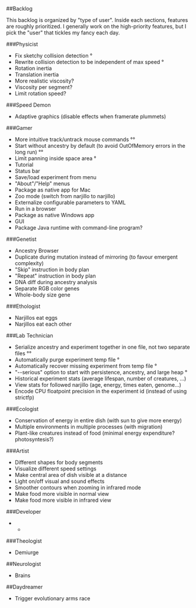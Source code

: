 ##Backlog

This backlog is organized by "type of user". Inside each sections, features are roughly prioritized.
I generally work on the high-priority features, but I pick the "user" that tickles my fancy each day.

###Physicist

* Fix sketchy collision detection °
* Rewrite collision detection to be independent of max speed °
* Rotation inertia
* Translation inertia
* More realistic viscosity?
* Viscosity per segment?
* Limit rotation speed?

###Speed Demon

* Adaptive graphics (disable effects when framerate plummets)

###Gamer

* More intuitive track/untrack mouse commands °°
* Start without ancestry by default (to avoid OutOfMemory errors in the long run) °°
* Limit panning inside space area °
* Tutorial
* Status bar
* Save/load experiment from menu
* "About"/"Help" menus
* Package as native app for Mac
* Zoo mode (switch from narjillo to narjillo)
* Externalize configurable parameters to YAML
* Run in a browser
* Package as native Windows app
* GUI
* Package Java runtime with command-line program?

###Genetist

* Ancestry Browser
* Duplicate during mutation instead of mirroring (to favour emergent complexity)
* "Skip" instruction in body plan
* "Repeat" instruction in body plan
* DNA diff during ancestry analysis
* Separate RGB color genes
* Whole-body size gene

###Ethologist

* Narjillos eat eggs
* Narjillos eat each other

###Lab Technician

* Serialize ancestry and experiment together in one file, not two separate files °°
* Automatically purge experiment temp file °
* Automatically recover missing experiment from temp file °
* "--serious" option to start with persistence, ancestry, and large heap °
* Historical experiment stats (average lifespan, number of creatures, ...)
* View stats for followed narjillo (age, energy, times eaten, genome...)
* Encode CPU floatpoint precision in the experiment id (instead of using strictfp)

###Ecologist

* Conservation of energy in entire dish (with sun to give more energy)
* Multiple environments in multiple processes (with migration)
* Plant-like creatures instead of food (minimal energy expenditure? photosyntesis?)

###Artist

* Different shapes for body segments
* Visualize different speed settings
* Make central area of dish visible at a distance
* Light on/off visual and sound effects
* Smoother contours when zooming in infrared mode
* Make food more visible in normal view
* Make food more visible in infrared view

###Developer

* -

###Theologist

* Demiurge

##Neurologist

* Brains

##Daydreamer

* Trigger evolutionary arms race
